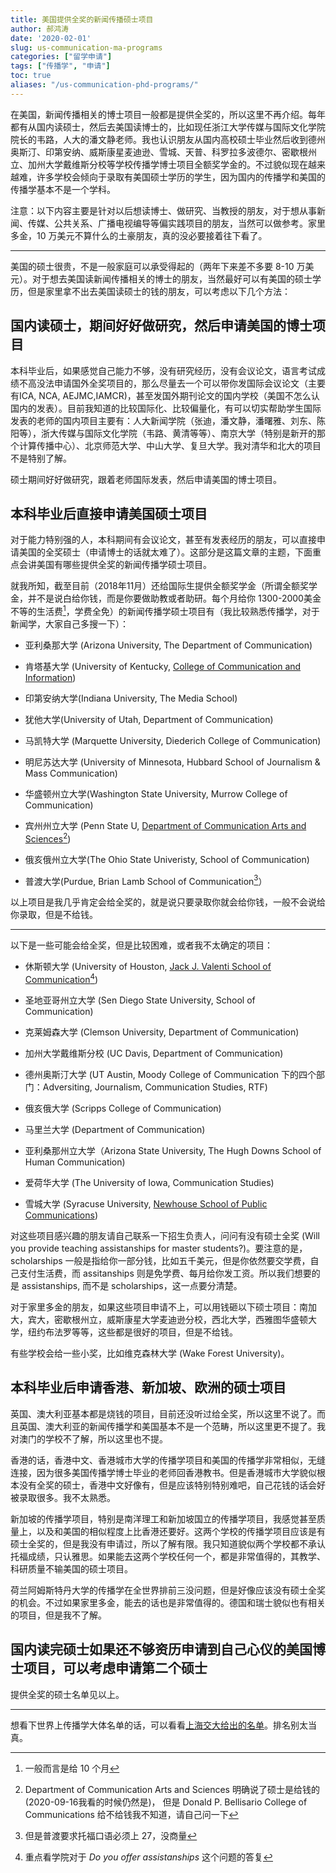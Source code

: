 ```yaml
---
title: 美国提供全奖的新闻传播硕士项目
author: 郝鸿涛
date: '2020-02-01'
slug: us-communication-ma-programs
categories: ["留学申请"]
tags: ["传播学", "申请"]
toc: true
aliases: "/us-communication-phd-programs/"
---
```

在美国，新闻传播相关的博士项目一般都是提供全奖的，所以这里不再介绍。每年都有从国内读硕士，然后去美国读博士的，比如现任浙江大学传媒与国际文化学院院长的韦路，人大的潘文静老师。我也认识朋友从国内高校硕士毕业然后收到德州奥斯汀、印第安纳、威斯康星麦迪逊、雪城、天普、科罗拉多波德尔、密歇根州立、加州大学戴维斯分校等学校传播学博士项目全额奖学金的。不过貌似现在越来越难，许多学校会倾向于录取有美国硕士学历的学生，因为国内的传播学和美国的传播学基本不是一个学科。

注意：以下内容主要是针对以后想读博士、做研究、当教授的朋友，对于想从事新闻、传媒、公共关系、广播电视编导等偏实践项目的朋友，当然可以做参考。家里多金，10 万美元不算什么的土豪朋友，真的没必要接着往下看了。

<hr/>

美国的硕士很贵，不是一般家庭可以承受得起的（两年下来差不多要 8-10 万美元）。对于想去美国读新闻传播相关的博士的朋友，当然最好可以有美国的硕士学历，但是家里拿不出去美国读硕士的钱的朋友，可以考虑以下几个方法：

## 国内读硕士，期间好好做研究，然后申请美国的博士项目

本科毕业后，如果感觉自己能力不够，没有研究经历，没有会议论文，语言考试成绩不高没法申请国外全奖项目的，那么尽量去一个可以带你发国际会议论文（主要有ICA, NCA, AEJMC,IAMCR)，甚至发国外期刊论文的国内学校（美国不怎么认国内的发表）。目前我知道的比较国际化、比较偏量化，有可以切实帮助学生国际发表的老师的国内项目主要有：人大新闻学院（张迪，潘文静，潘曙雅、刘东、陈阳等），浙大传媒与国际文化学院（韦路、黄清等等）、南京大学（特别是新开的那个计算传播中心）、北京师范大学、中山大学、复旦大学。我对清华和北大的项目不是特别了解。

硕士期间好好做研究，跟着老师国际发表，然后申请美国的博士项目。

## 本科毕业后直接申请美国硕士项目

对于能力特别强的人，本科期间有会议论文，甚至有发表经历的朋友，可以直接申请美国的全奖硕士（申请博士的话就太难了）。这部分是这篇文章的主题，下面重点会讲美国有哪些提供全奖的新闻传播学硕士项目。

就我所知，截至目前（2018年11月）还给国际生提供全额奖学金（所谓全额奖学金，并不是说白给你钱，而是你要做助教或者助研。每个月给你 1300-2000美金不等的生活费[^1]，学费全免）的新闻传播学硕士项目有（我比较熟悉传播学，对于新闻学，大家自己多搜一下）：

- 亚利桑那大学 (Arizona University, The Department of Communication)

- 肯塔基大学 (University of Kentucky, [College of Communication and Information](http://ci.uky.edu/grad/funding))

- 印第安纳大学(Indiana University, The Media School)

- 犹他大学(University of Utah, Department of Communication)

- 马凯特大学 (Marquette University, Diederich College of Communication)

- 明尼苏达大学 (University of Minnesota, Hubbard School of Journalism & Mass Communication)

- 华盛顿州立大学(Washington State University, Murrow College of Communication)

- 宾州州立大学 (Penn State U, [Department of Communication Arts and Sciences[^2]](https://cas.la.psu.edu/graduate))

- 俄亥俄州立大学(The Ohio State Univeristy, School of Communication)

- 普渡大学(Purdue, Brian Lamb School of Communication[^3]）

以上项目是我几乎肯定会给全奖的，就是说只要录取你就会给你钱，一般不会说给你录取，但是不给钱。

<hr/>

以下是一些可能会给全奖，但是比较困难，或者我不太确定的项目：

- 休斯顿大学 (University of Houston, [Jack J. Valenti School of Communication[^4]](https://www.uh.edu/class/communication/graduate/frequently-asked-questions/))

- 圣地亚哥州立大学 (Sen Diego State University, School of Communication)

- 克莱姆森大学 (Clemson University, Department of Communication)

- 加州大学戴维斯分校 (UC Davis, Department of Communication)

- 德州奥斯汀大学 (UT Austin, Moody College of Communication 下的四个部门：Adversiting, Journalism, Communication Studies, RTF)

- 俄亥俄大学 (Scripps College of Communication)

- 马里兰大学 (Department of Communication)

- 亚利桑那州立大学（Arizona State University, The Hugh Downs School of Human Communication)

- 爱荷华大学 (The University of Iowa, Communication Studies)

- 雪城大学 (Syracuse University, [Newhouse School of Public Communications](https://newhouse.syr.edu/))

对这些项目感兴趣的朋友请自己联系一下招生负责人，问问有没有硕士全奖 (Will you provide teaching assistanships for master students?)。要注意的是，scholarships 一般是指给你一部分钱，比如五千美元，但是你依然要交学费，自己支付生活费，而 assitanships 则是免学费、每月给你发工资。所以我们想要的是 assistanships, 而不是 scholarships，这一点要分清楚。

对于家里多金的朋友，如果这些项目申请不上，可以用钱砸以下硕士项目：南加大，宾大，密歇根州立，威斯康星大学麦迪逊分校，西北大学，西雅图华盛顿大学，纽约布法罗等等，这些都是很好的项目，但是不给钱。

有些学校会给一些小奖，比如维克森林大学 (Wake Forest University)。

## 本科毕业后申请香港、新加坡、欧洲的硕士项目

英国、澳大利亚基本都是烧钱的项目，目前还没听过给全奖，所以这里不说了。而且英国、澳大利亚的新闻传播学和美国基本不是一个范畴，所以这里更不提了。我对澳门的学校不了解，所以这里也不提。

香港的话，香港中文、香港城市大学的传播学项目和美国的传播学非常相似，无缝连接，因为很多美国传播学博士毕业的老师回香港教书。但是香港城市大学貌似根本没有全奖的硕士，香港中文好像有，但是应该特别特别难吧，自己花钱的话会好被录取很多。我不太熟悉。

新加坡的传播学项目，特别是南洋理工和新加坡国立的传播学项目，我感觉甚至质量上，以及和美国的相似程度上比香港还要好。这两个学校的传播学项目应该是有硕士全奖的，但是我没有申请过，所以了解有限。我只知道貌似两个学校都不承认托福成绩，只认雅思。如果能去这两个学校任何一个，都是非常值得的，其教学、科研质量不输美国的硕士项目。

荷兰阿姆斯特丹大学的传播学在全世界排前三没问题，但是好像应该没有硕士全奖的机会。不过如果家里多金，能去的话也是非常值得的。德国和瑞士貌似也有相关的项目，但是我不了解。

## 国内读完硕士如果还不够资历申请到自己心仪的美国博士项目，可以考虑申请第二个硕士

提供全奖的硕士名单见以上。

<hr/>

想看下世界上传播学大体名单的话，可以看看[上海交大给出的名单](http://www.shanghairanking.com/Shanghairanking-Subject-Rankings/communication.html)。排名别太当真。

[^1]: 一般而言是给 10 个月
[^2]: Department of Communication Arts and Sciences 明确说了硕士是给钱的 (2020-09-16我看的时候仍然是)， 但是 Donald P. Bellisario College of Communications 给不给钱我不知道，请自己问一下
[^3]: 但是普渡要求托福口语必须上 27，没商量
[^4]: 重点看学院对于 *Do you offer assistanships* 这个问题的答复